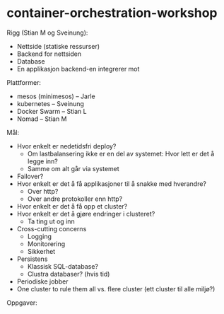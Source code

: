 # container-orchestration-workshop

Rigg (Stian M og Sveinung):
- Nettside (statiske ressurser)
- Backend for nettsiden
- Database
- En applikasjon backend-en integrerer mot

Plattformer:
- mesos (minimesos) – Jarle
- kubernetes – Sveinung
- Docker Swarm – Stian L
- Nomad – Stian M

Mål:
- Hvor enkelt er nedetidsfri deploy?
  - Om lastbalansering ikke er en del av systemet: Hvor lett er det å legge inn?
  - Samme om alt går via systemet
- Failover?
- Hvor enkelt er det å få applikasjoner til å snakke med hverandre?
  - Over http?
  - Over andre protokoller enn http?
- Hvor enkelt er det å få opp et cluster?
- Hvor enkelt er det å gjøre endringer i clusteret?
  - Ta ting ut og inn
- Cross-cutting concerns
  - Logging
  - Monitorering
  - Sikkerhet
- Persistens
  - Klassisk SQL-database?
  - Clustra databaser? (hvis tid)
- Periodiske jobber
- One cluster to rule them all vs. flere cluster (ett cluster til alle miljø?)

Oppgaver:



